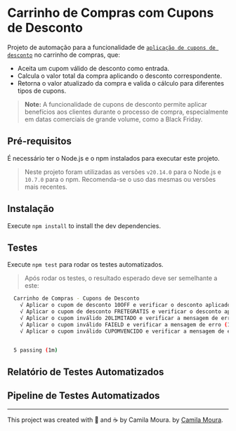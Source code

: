 # Carrinho de Compras com Cupons de Desconto

Projeto de automação para a funcionalidade de [`aplicação de cupons de desconto`](./index.js) no carrinho de compras, que:

- Aceita um cupom válido de desconto como entrada.
- Calcula o valor total da compra aplicando o desconto correspondente.
- Retorna o valor atualizado da compra e valida o cálculo para diferentes tipos de cupons.

> **Note:** A funcionalidade de cupons de desconto permite aplicar benefícios aos clientes durante o processo de compra, especialmente em datas comerciais de grande volume, como a Black Friday.

## Pré-requisitos

É necessário ter o Node.js e o npm instalados para executar este projeto.

> Neste projeto foram utilizadas as versões `v20.14.0` para o Node.js e `10.7.0` para o npm. Recomenda-se o uso das mesmas ou versões mais recentes.

## Instalação

Execute `npm install` to install the dev dependencies.

## Testes

Execute  `npm test` para rodar os testes automatizados.

> Após rodar os testes, o resultado esperado deve ser semelhante a este:

```sh
  Carrinho de Compras - Cupons de Desconto
    √ Aplicar o cupom de desconto 10OFF e verificar o desconto aplicado (18584ms)
    √ Aplicar o cupom de desconto FRETEGRATIS e verificar o desconto aplicado (14675ms)
    √ Aplicar o cupom inválido 20LIMITADO e verificar a mensagem de erro (11185ms)
    √ Aplicar o cupom inválido FAIELD e verificar a mensagem de erro (12390ms)
    √ Aplicar o cupom inválido CUPOMVENCIDO e verificar a mensagem de erro (13059ms)


  5 passing (1m)
```

## Relatório de Testes Automatizados



## Pipeline de Testes Automatizados


___

This project was created with 🤍 and ☕ by Camila Moura. by [Camila Moura](https://linkedin.com/in/camilalnmoura).

